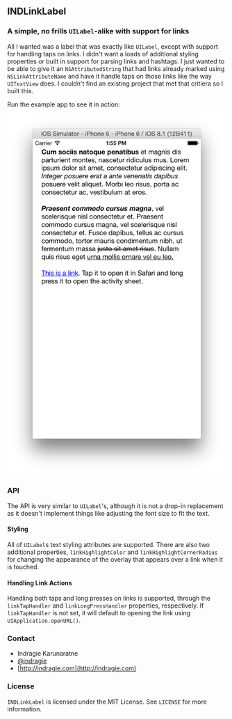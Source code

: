 ## INDLinkLabel
### A simple, no frills `UILabel`-alike with support for links

All I wanted was a label that was exactly like `UILabel`, except with support for handling taps on links. I didn't want a loads of additional styling properties or built in support for parsing links and hashtags. I just wanted to be able to give it an `NSAttributedString` that had links already marked using `NSLinkAttributeName` and have it handle taps on those links like the way `UITextView` does. I couldn't find an existing project that met that critiera so I built this.

Run the example app to see it in action:

![Example app](screenshot.png)

### API

The API is very similar to `UILabel`'s, although it is not a drop-in replacement as it doesn't implement things like adjusting the font size to fit the text.

#### Styling

All of `UILabel`s text styling attributes are supported. There are also two additional properties, `linkHighlightColor` and `linkHighlightCornerRadius` for changing the appearance of the overlay that appears over a link when it is touched.

#### Handling Link Actions

Handling both taps and long presses on links is supported, through the `linkTapHandler` and `linkLongPressHandler` properties, respectively. If `linkTapHandler` is not set, it will default to opening the link using `UIApplication.openURL()`.

### Contact

* Indragie Karunaratne
* [@indragie](http://twitter.com/indragie)
* [http://indragie.com](http://indragie.com)

### License

`INDLinkLabel` is licensed under the MIT License. See `LICENSE` for more information.
